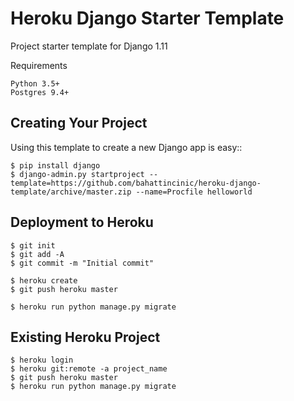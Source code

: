 # Heroku Django Starter Template

Project starter template for Django 1.11

Requirements

    Python 3.5+
    Postgres 9.4+

## Creating Your Project

Using this template to create a new Django app is easy::

    $ pip install django
    $ django-admin.py startproject --template=https://github.com/bahattincinic/heroku-django-template/archive/master.zip --name=Procfile helloworld


## Deployment to Heroku

    $ git init
    $ git add -A
    $ git commit -m "Initial commit"

    $ heroku create
    $ git push heroku master

    $ heroku run python manage.py migrate

## Existing Heroku Project

    $ heroku login
    $ heroku git:remote -a project_name
    $ git push heroku master
    $ heroku run python manage.py migrate